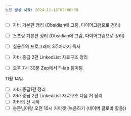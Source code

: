 ```yaml
---
노트 생성 시작: 2024-11-13T02:00:00
---
```

- [ ] 자바 기본편 정리 (Obsidian에 그림, 다이어그램으로 정리)
- [ ] 스프링 기본편 정리 (Obsidian에 그림, 다이어그램으로 정리)
- [ ] 실용주의 프로그래머 3주차까지 독서
- [ ] 자바 중급 2편 LinkedList 자료구조 정리
- [ ] 오후 7시 30분 Zep에서 F-lab 팀미팅


11월 14일
- [ ] 자바 중급1편 정리
- [ ] 자바 중급 2편 LinkedList 자료구조 다음 거 정리
- [ ] 자바의 신 시작
- [ ] 승준님이랑 오전 10시 커피챗 (녹음하기 (네이버 클로바 활용))